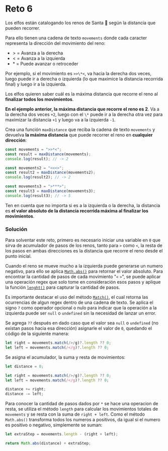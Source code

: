 # Reto 6

Los elfos están catalogando los renos de Santa 🦌 según la distancia que pueden recorrer.

Para ello tienen una cadena de texto `movements` donde cada caracter representa la dirección del movimiento del reno:

- \> = Avanza a la derecha
- \< = Avanza a la izquierda
- \* = Puede avanzar o retroceder

Por ejemplo, si el movimiento es `>>\*<`, va hacia la derecha dos veces, luego puede ir a derecha o izquierda (lo que maximice la distancia recorrida final) y luego ir a la izquierda.

Los elfos quieren saber cuál es la máxima distancia que recorre el reno al **finalizar todos los movimientos**.

**En el ejemplo anterior, la máxima distancia que recorre el reno es 2**. Va a la derecha dos veces `+2`, luego con el `\*` puede ir a la derecha otra vez para maximizar la distancia `+1` y luego va a la izquierda `-1`.

Crea una función `maxDistance` que reciba la cadena de texto `movements` y devuelva **la máxima distancia** que puede recorrer el reno en **cualquier dirección**:

```js
const movements = ">>*<";
const result = maxDistance(movements);
console.log(result); // -> 2

const movements2 = "<<<>";
const result2 = maxDistance(movements2);
console.log(result2); // -> 2

const movements3 = ">***>";
const result3 = maxDistance(movements3);
console.log(result3); // -> 5
```

Ten en cuenta que no importa si es a la izquierda o la derecha, la distancia es **el valor absoluto de la distancia recorrida máxima al finalizar los movimientos**.

### Solución

Para solventar este reto, primero es necesario iniciar una variable en `0` que sirva de acumulador de pasos de los renos, tanto para `>` como `<`, la resta de los pasos en ambas direcciones es la distancia que recorre el reno desde el punto inicial.

Cuando el reno se mueve mucho a la izquierda puede generarse un numero negativo, para ello se aplica [`Math.abs()`](https://developer.mozilla.org/es/docs/Web/JavaScript/Reference/Global_Objects/Math/abs) para retornar el valor absoluto. Para encontrar la cantidad de pasos de cada movimiento "`<` `>`", se puede aplicar una operación regex que solo tome en consideración esos pasos y aplique la función [`lenght()`](https://developer.mozilla.org/en-US/docs/Web/JavaScript/Reference/Global_Objects/String/length) para capturar la cantidad de pasos.

Es importante destacar el uso del método [`Match()`](https://developer.mozilla.org/es/docs/Web/JavaScript/Reference/Global_Objects/String/match), el cual retorna las ocurrencias de algun regex dentro de una cadena de texto. Se aplica el signo `?` como operador opcional o nulo para indicar que la operación a la izquierda puede ser `null` o `undefined` sin la necesidad de lanzar un error.

Se agrega `??` después en dado caso que el valor sea `null` o `undefined` (no existan pasos hacia esa dirección) asignarle el valor de `0`, quedando el código de la siguiente manera:

```js
let right = movements.match(/>/g)?.length ?? 0;
let left = movements.match(/</g)?.length ?? 0;
```

Se asigna el acumulador, la suma y resta de movimientos:

```js
let distance = 0;

let right = movements.match(/>/g)?.length ?? 0;
let left = movements.match(/</g)?.length ?? 0;

distance += right;
distance -= left;
```

Para conocer la cantidad de pasos dados por `*` se hace una operacion de resta, se utiliza el método `length` para calcular los movimientos totales de `movements` y se resta con la suma de `right + left`. Como el método `Math.abs()` transforma todos los numeros a positivos, da igual si el numero es positivo o negativo, simplemente se suman:

```js
let extraStep = movements.length - (right + left);

return Math.abs(distance) + extraStep;
```
